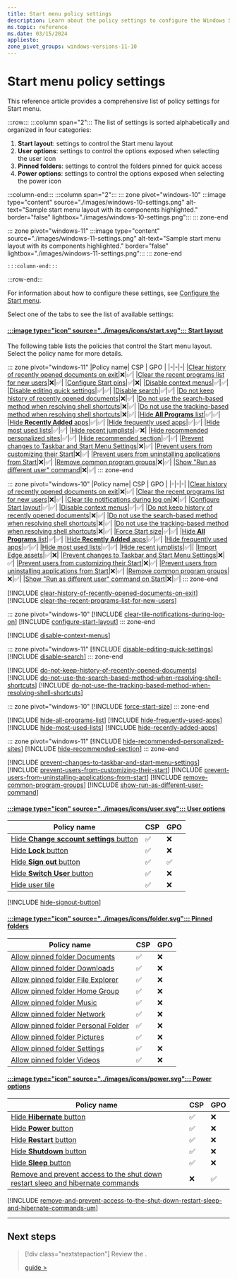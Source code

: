 ```yaml
---
title: Start menu policy settings
description: Learn about the policy settings to configure the Windows Start menu.
ms.topic: reference
ms.date: 03/15/2024
appliesto:
zone_pivot_groups: windows-versions-11-10
---
```


# Start menu policy settings

This reference article provides a comprehensive list of policy settings for Start menu.

:::row:::
:::column span="2":::
The list of settings is sorted alphabetically and organized in four categories:

1. **Start layout**: settings to control the Start menu layout
1. **User options**: settings to control the options exposed when selecting the user icon
1. **Pinned folders**: settings to control the folders pinned for quick access
1. **Power options**: settings to control the options exposed when selecting the power icon

:::column-end:::
:::column span="2":::
::: zone pivot="windows-10"
    :::image type="content" source="./images/windows-10-settings.png" alt-text="Sample start menu layout with its components highlighted." border="false" lightbox="./images/windows-10-settings.png":::
::: zone-end

::: zone pivot="windows-11"
    :::image type="content" source="./images/windows-11-settings.png" alt-text="Sample start menu layout with its components highlighted." border="false" lightbox="./images/windows-11-settings.png":::
::: zone-end

    :::column-end:::
:::row-end:::

For information about how to configure these settings, see [Configure the Start menu](configure.md).

Select one of the tabs to see the list of available settings:

#### [:::image type="icon" source="../images/icons/start.svg"::: **Start layout**](#tab/start)

The following table lists the policies that control the Start menu layout. Select the policy name for more details.

::: zone pivot="windows-11"
|Policy name| CSP | GPO |
|-|-|-|
|[Clear history of recently opened documents on exit](#clear-history-of-recently-opened-documents-on-exit)|❌|✅|
|[Clear the recent programs list for new users](#clear-the-recent-programs-list-for-new-users)|❌|✅|
|[Configure Start pins](/windows/client-management/mdm/policy-csp-start#configurestartpins)|✅|❌|
|[Disable context menus](#disable-context-menus)|✅|✅|
|[Disable editing quick settings](#disable-editing-quick-settings)|✅|✅|
|[Disable search](#disable-search)|✅|✅|
|[Do not keep history of recently opened documents](#do-not-keep-history-of-recently-opened-documents)|❌|✅|
|[Do not use the search-based method when resolving shell shortcuts](#do-not-use-the-search-based-method-when-resolving-shell-shortcuts)|❌|✅|
|[Do not use the tracking-based method when resolving shell shortcuts](#do-not-use-the-tracking-based-method-when-resolving-shell-shortcuts)|❌|✅|
|[Hide **All Programs** list](#hide-all-programs-list)|✅|✅|
|[Hide **Recently Added** apps](#hide-recently-added-apps)|✅|✅|
|[Hide frequently used apps](#hide-frequently-used-apps)|✅|✅|
|[Hide most used lists](#hide-most-used-lists)|✅|✅|
|[Hide recent jumplists](/windows/client-management/mdm/policy-csp-start#hiderecentjumplists)|✅❌|
|[Hide recommended personalized sites](#hide-recommended-personalized-sites)|✅|✅|
|[Hide recommended section](#hide-recommended-section)|✅|✅|
|[Prevent changes to Taskbar and Start Menu Settings](#prevent-changes-to-taskbar-and-start-menu-settings)|❌|✅|
|[Prevent users from customizing their Start](#prevent-users-from-customizing-their-start)|❌|✅|
|[Prevent users from uninstalling applications from Start](#prevent-users-from-uninstalling-applications-from-start)|❌|✅|
|[Remove common program groups](#remove-common-program-groups)|❌|✅|
|[Show "Run as different user" command](#show-run-as-different-user-command)|❌|✅|
::: zone-end

::: zone pivot="windows-10"
|Policy name| CSP | GPO |
|-|-|-|
|[Clear history of recently opened documents on exit](#clear-history-of-recently-opened-documents-on-exit)|❌|✅|
|[Clear the recent programs list for new users](#clear-the-recent-programs-list-for-new-users)|❌|✅|
|[Clear tile notifications during log on](#clear-tile-notifications-during-log-on)|❌|✅|
|[Configure Start layout](#configure-start-layout)|✅|✅|
|[Disable context menus](#disable-context-menus)|✅|✅|
|[Do not keep history of recently opened documents](#do-not-keep-history-of-recently-opened-documents)|❌|✅|
|[Do not use the search-based method when resolving shell shortcuts](#do-not-use-the-search-based-method-when-resolving-shell-shortcuts)|❌|✅|
|[Do not use the tracking-based method when resolving shell shortcuts](#do-not-use-the-tracking-based-method-when-resolving-shell-shortcuts)|❌|✅|
|[Force Start size](#force-start-size)|✅|✅|
|[Hide **All Programs** list](#hide-all-programs)|✅|✅|
|[Hide **Recently Added** apps](#hide-recently-added-apps)|✅|✅|
|[Hide frequently used apps](#hide-frequently-used-apps)|✅|✅|
|[Hide most used lists](#hide-most-used-lists)|✅|✅|
|[Hide recent jumplists](/windows/client-management/mdm/policy-csp-start#hiderecentjumplists)|✅||
|[Import Edge assets](/windows/client-management/mdm/policy-csp-start#importedgeassets)|✅|❌|
|[Prevent changes to Taskbar and Start Menu Settings](#prevent-changes-to-taskbar-and-start-menu-settings)|❌|✅|
|[Prevent users from customizing their Start](#prevent-users-from-customizing-their-start)|❌|✅|
|[Prevent users from uninstalling applications from Start](#prevent-users-from-uninstalling-applications-from-start)|❌|✅|
|[Remove common program groups](#remove-common-program-groups)|❌|✅|
|[Show "Run as different user" command on Start](#show-run-as-different-user-command-on-start)|❌|✅|
::: zone-end

[!INCLUDE [clear-history-of-recently-opened-documents-on-exit](includes/clear-history-of-recently-opened-documents-on-exit.md)]
[!INCLUDE [clear-the-recent-programs-list-for-new-users](includes/clear-the-recent-programs-list-for-new-users.md)]

::: zone pivot="windows-10"
[!INCLUDE [clear-tile-notifications-during-log-on](includes/clear-tile-notifications-during-log-on.md)]
[!INCLUDE [configure-start-layout](includes/configure-start-layout.md)]
::: zone-end

[!INCLUDE [disable-context-menus](includes/disable-context-menus.md)]

::: zone pivot="windows-11"
[!INCLUDE [disable-editing-quick-settings](includes/disable-editing-quick-settings.md)]
[!INCLUDE [disable-search](includes/disable-search.md)]
::: zone-end

[!INCLUDE [do-not-keep-history-of-recently-opened-documents](includes/do-not-keep-history-of-recently-opened-documents.md)]
[!INCLUDE [do-not-use-the-search-based-method-when-resolving-shell-shortcuts](includes/do-not-use-the-search-based-method-when-resolving-shell-shortcuts.md)]
[!INCLUDE [do-not-use-the-tracking-based-method-when-resolving-shell-shortcuts](includes/do-not-use-the-tracking-based-method-when-resolving-shell-shortcuts.md)]

::: zone pivot="windows-10"
[!INCLUDE [force-start-size](includes/force-start-size.md)]
::: zone-end

[!INCLUDE [hide-all-programs-list](includes/hide-all-programs-list.md)]
[!INCLUDE [hide-frequently-used-apps](includes/hide-frequently-used-apps.md)]
[!INCLUDE [hide-most-used-lists](includes/hide-most-used-lists.md)]
[!INCLUDE [hide-recently-added-apps](includes/hide-recently-added-apps.md)]

::: zone pivot="windows-11"
[!INCLUDE [hide-recommended-personalized-sites](includes/hide-recommended-personalized-sites.md)]
[!INCLUDE [hide-recommended-section](includes/hide-recommended-section.md)]
::: zone-end

[!INCLUDE [prevent-changes-to-taskbar-and-start-menu-settings](includes/prevent-changes-to-taskbar-and-start-menu-settings.md)]
[!INCLUDE [prevent-users-from-customizing-their-start](includes/prevent-users-from-customizing-their-start.md)]
[!INCLUDE [prevent-users-from-uninstalling-applications-from-start](includes/prevent-users-from-uninstalling-applications-from-start.md)]
[!INCLUDE [remove-common-program-groups](includes/remove-common-program-groups.md)]
[!INCLUDE [show-run-as-different-user-command](includes/show-run-as-different-user-command.md)]

#### [:::image type="icon" source="../images/icons/user.svg"::: **User options**](#tab/user)

|Policy name| CSP | GPO |
|-|-|-|
|[Hide **Change sccount settings** button](/windows/client-management/mdm/policy-csp-start#hidechangeaccountsettings)|✅|❌|
|[Hide **Lock** button](/windows/client-management/mdm/policy-csp-start#hidelock)|✅|❌|
|[Hide **Sign out** button](#hide-signout-button)|✅|✅|
|[Hide **Switch User** button](/windows/client-management/mdm/policy-csp-start#hideswitchaccount)|✅|❌|
|[Hide user tile](/windows/client-management/mdm/policy-csp-start#hideusertile)|✅|❌|

[!INCLUDE [hide-signout-button](includes/hide-signout-button.md)]

#### [:::image type="icon" source="../images/icons/folder.svg"::: **Pinned folders**](#tab/folders)

|Policy name| CSP | GPO |
|-|-|-|
|[Allow pinned folder Documents](/windows/client-management/mdm/policy-csp-start#allowpinnedfolderdocuments)|✅|❌|
|[Allow pinned folder Downloads](/windows/client-management/mdm/policy-csp-start#allowpinnedfolderdownloads)|✅|❌|
|[Allow pinned folder File Explorer](/windows/client-management/mdm/policy-csp-start#allowpinnedfolderfileexplorer)|✅|❌|
|[Allow pinned folder Home Group](/windows/client-management/mdm/policy-csp-start#allowpinnedfolderhomegroup)|✅|❌|
|[Allow pinned folder Music](/windows/client-management/mdm/policy-csp-start#allowpinnedfoldermusic)|✅|❌|
|[Allow pinned folder Network](/windows/client-management/mdm/policy-csp-start#allowpinnedfoldernetwork)|✅|❌|
|[Allow pinned folder Personal Folder](/windows/client-management/mdm/policy-csp-start#allowpinnedfolderpersonalfolder)|✅|❌|
|[Allow pinned folder Pictures](/windows/client-management/mdm/policy-csp-start#allowpinnedfolderpictures)|✅|❌|
|[Allow pinned folder Settings](/windows/client-management/mdm/policy-csp-start#allowpinnedfoldersettings)|✅|❌|
|[Allow pinned folder Videos](/windows/client-management/mdm/policy-csp-start#allowpinnedfoldervideos)|✅|❌|

#### [:::image type="icon" source="../images/icons/power.svg"::: **Power options**](#tab/power)

|Policy name| CSP | GPO |
|-|-|-|
|[Hide **Hibernate** button](/windows/client-management/mdm/policy-csp-start#hidehibernate)|✅|❌|
|[Hide **Power** button](/windows/client-management/mdm/policy-csp-start#hidepowerbutton)|✅|❌|
|[Hide **Restart** button](/windows/client-management/mdm/policy-csp-start#hiderestart)|✅|❌|
|[Hide **Shutdown** button](/windows/client-management/mdm/policy-csp-start#hideshutdown)|✅|❌|
|[Hide **Sleep** button](/windows/client-management/mdm/policy-csp-start#hidesleep)|✅|❌|
|[Remove and prevent access to the shut down restart sleep and hibernate commands](#remove-and-prevent-access-to-the-shut-down-restart-sleep-and-hibernate-commands-um)|❌|✅|

[!INCLUDE [remove-and-prevent-access-to-the-shut-down-restart-sleep-and-hibernate-commands-um](includes/remove-and-prevent-access-to-the-shut-down-restart-sleep-and-hibernate-commands-um.md)]

---

## Next steps

> [!div class="nextstepaction"]
> Review the .
>
>
> [guide >](guide.md)

<!--links-->

[WIN-1]: /windows/client-management/mdm/policy-csp-start


<!--

## Taskbar

[DisableControlCenter](/windows/client-management/mdm/policy-csp-start#disablecontrolcenter)
[HidePeopleBar](/windows/client-management/mdm/policy-csp-start#hidepeoplebar)
[HideTaskViewButton](/windows/client-management/mdm/policy-csp-start#hidetaskviewbutton)
[NoPinningToTaskbar](/windows/client-management/mdm/policy-csp-start#nopinningtotaskbar)
[SimplifyQuickSettings](/windows/client-management/mdm/policy-csp-start#simplifyquicksettings)
|[Prevent changes to Taskbar and Start Menu Settings](#prevent-changes-to-taskbar-and-start-menu-settings)|❌|✅|

###
